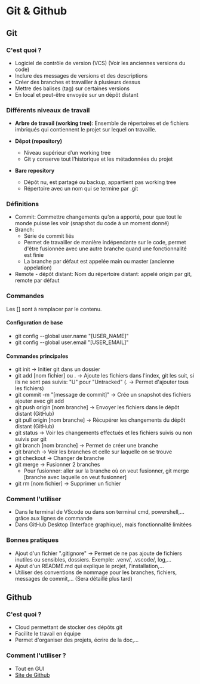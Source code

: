 # Git & Github

## Git

### C'est quoi ?

* Logiciel de contrôle de version (VCS) (Voir les anciennes versions du code)
* Inclure des messages de versions et des descriptions
* Créer des branches et travailler à plusieurs dessus
* Mettre des balises (tag) sur certaines versions
* En local et peut-être envoyée sur un dépôt distant

### Différents niveaux de travail

* **Arbre de travail (working tree)**: Ensemble de répertoires et de fichiers imbriqués qui contiennent le projet sur lequel on travaille.

* **Dêpot (repository)**

  * Niveau supérieur d’un working tree
  * Git y conserve tout l’historique et les métadonnées du projet

* **Bare repository**

  * Dépôt nu, est partagé ou backup, appartient pas working tree
  * Répertoire avec un nom qui se termine par .git

### Définitions

* Commit: Commettre changements qu’on a apporté, pour que tout le monde puisse les voir (snapshot du code à un moment donné)
* Branch:
  * Série de commit liés
  * Permet de travailler de manière indépendante sur le code, permet d'être fusionnée avec une autre branche quand une fonctionnalité est finie
  * La branche par défaut est appelée main ou master (ancienne appelation)
* Remote - dépôt distant: Nom du répertoire distant: appelé origin par git, remote par défaut

### Commandes

Les [] sont à remplacer par le contenu.  

#### Configuration de base

* git config --global user.name "[USER_NAME]"
* git config --global user.email "[USER_EMAIL]"

#### Commandes principales

* git init -> Initier git dans un dossier
* git add [nom fichier] ou .  -> Ajoute les fichiers dans l'index, git les suit, si ils ne sont pas suivis: "U" pour "Untracked" (. -> Permet d'ajouter tous les fichiers)
* git commit -m "[message de commit]" -> Crée un snapshot des fichiers ajouter avec git add
* git push origin [nom branche] -> Envoyer les fichiers dans le dépôt distant (GitHub)
* git pull origin [nom branche] -> Récupérer les changements du dépôt distant (GitHub)
* git status -> Voir les changements effectués et les fichiers suivis ou non suivis par git
* git branch [nom branche] -> Permet de créer une branche
* git branch -> Voir les branches et celle sur laquelle on se trouve
* git checkout -> Changer de branche
* git merge -> Fusionner 2 branches
  * Pour fusionner: aller sur la branche où on veut fusionner, git merge [branche avec laquelle on veut fusionner]
* git rm [nom fichier] -> Supprimer un fichier

### Comment l'utiliser

* Dans le terminal de VScode ou dans son terminal cmd, powershell,... grâce aux lignes de commande
* Dans GitHub Desktop (Interface graphique), mais fonctionnalité limitées

### Bonnes pratiques

* Ajout d'un fichier ".gitignore" -> Permet de ne pas ajoute de fichiers inutiles ou sensibles, dossiers. Exemple: .venv/, .vscode/, log,...  
* Ajout d'un README.md qui explique le projet, l'installation,...
* Utiliser des conventions de nommage pour les branches, fichiers, messages de commit,... (Sera détaillé plus tard)

## Github

### C'est quoi ?

* Cloud permettant de stocker des dépôts git
* Facilite le travail en équipe
* Permet d'organiser des projets, écrire de la doc,...

### Comment l'utiliser ?

* Tout en GUI
* [Site de Github](https://github.com)
